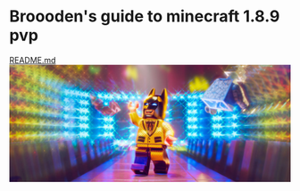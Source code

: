 # Broooden's guide to minecraft 1.8.9 pvp
[README.md](LINKS.md)
![alt text](images/hero_Lego-Batman-Movie-2017-3.jpg)

